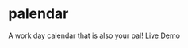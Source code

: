 # palendar
A work day calendar that is also your pal!
[Live Demo](https://snehp491.github.io/palendar/)